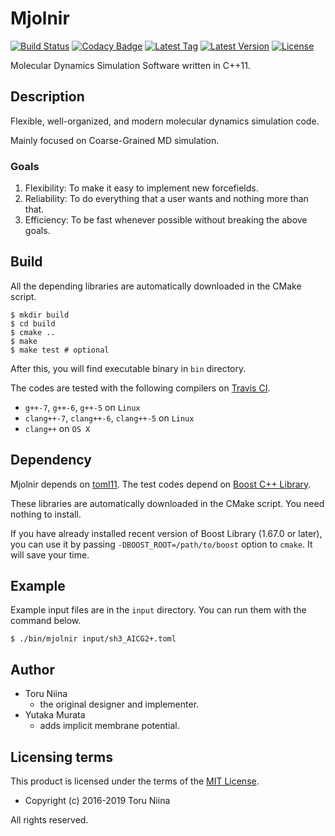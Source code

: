 # Mjolnir

[![Build Status](https://travis-ci.org/Mjolnir-MD/Mjolnir.svg?branch=master)](https://travis-ci.org/Mjolnir-MD/Mjolnir)
[![Codacy Badge](https://api.codacy.com/project/badge/Grade/b55282103ca74dd5b9b0022a3af99f3b)](https://www.codacy.com/app/ToruNiina/Mjolnir?utm_source=github.com&amp;utm_medium=referral&amp;utm_content=Mjolnir-MD/Mjolnir&amp;utm_campaign=Badge_Grade)
[![Latest Tag](https://img.shields.io/github/tag-date/Mjolnir-MD/Mjolnir.svg)](https://github.com/Mjolnir-MD/Mjolnir/tags)
[![Latest Version](https://img.shields.io/github/release/Mjolnir-MD/Mjolnir.svg)](https://github.com/Mjolnir-MD/Mjolnir/releases)
[![License](https://img.shields.io/badge/license-MIT-blue.svg?style=flat)](LICENSE)

Molecular Dynamics Simulation Software written in C++11.

## Description

Flexible, well-organized, and modern molecular dynamics simulation code.

Mainly focused on Coarse-Grained MD simulation.

### Goals

1. Flexibility: To make it easy to implement new forcefields.
2. Reliability: To do everything that a user wants and nothing more than that.
3. Efficiency: To be fast whenever possible without breaking the above goals.

## Build

All the depending libraries are automatically downloaded in the CMake script.

```console
$ mkdir build
$ cd build
$ cmake ..
$ make
$ make test # optional
```

After this, you will find executable binary in `bin` directory.

The codes are tested with the following compilers on [Travis CI](https://travis-ci.org/ToruNiina/Mjolnir).
- `g++-7`, `g++-6`, `g++-5` on `Linux`
- `clang++-7`, `clang++-6`, `clang++-5` on `Linux`
- `clang++` on `OS X`

## Dependency

Mjolnir depends on [toml11](https://github.com/ToruNiina/toml11).
The test codes depend on [Boost C++ Library](https://www.boost.org/).

These libraries are automatically downloaded in the CMake script.
You need nothing to install.

If you have already installed recent version of Boost Library (1.67.0 or later),
you can use it by passing `-DBOOST_ROOT=/path/to/boost` option to `cmake`.
It will save your time.

## Example

Example input files are in the `input` directory.
You can run them with the command below.

```console
$ ./bin/mjolnir input/sh3_AICG2+.toml
```

## Author

- Toru Niina
  - the original designer and implementer.
- Yutaka Murata
  - adds implicit membrane potential.

## Licensing terms

This product is licensed under the terms of the [MIT License](LICENSE).

- Copyright (c) 2016-2019 Toru Niina

All rights reserved.
